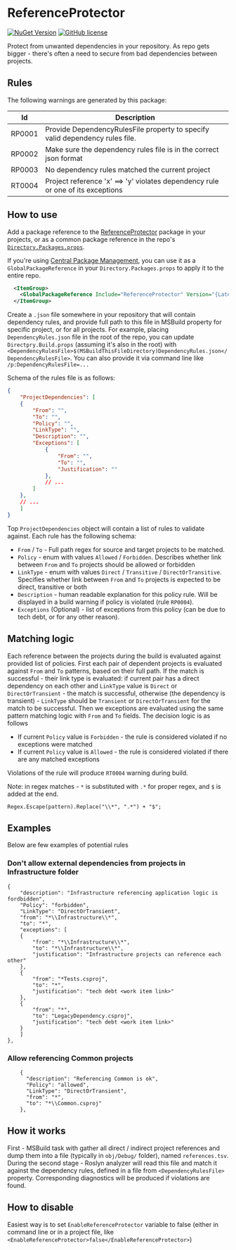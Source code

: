 # ReferenceProtector

[![NuGet Version](https://img.shields.io/nuget/v/ReferenceProtector.svg)](https://www.nuget.org/packages/ReferenceProtector)
[![GitHub license](https://img.shields.io/github/license/olstakh/ReferenceProtector.svg)](https://github.com/olstakh/ReferenceProtector/blob/main/LICENSE)

Protect from unwanted dependencies in your repository. As repo gets bigger - there's often a need to secure from bad dependencies between projects.

## Rules
The following warnings are generated by this package:

| Id     | Description |
|--------|-------------|
| RP0001 | Provide DependencyRulesFile property to specify valid dependency rules file. |
| RP0002 | Make sure the dependency rules file is in the correct json format  |
| RP0003 | No dependency rules matched the current project |
| RT0004 | Project reference 'x' ==> 'y' violates dependency rule or one of its exceptions |

## How to use
Add a package reference to the [ReferenceProtector](https://www.nuget.org/packages/ReferenceProtector) package in your projects, or as a common package reference in the repo's [`Directory.Packages.props`](./Directory.Build.props).

If you're using [Central Package Management](https://learn.microsoft.com/en-us/nuget/consume-packages/Central-Package-Management), you can use it as a `GlobalPackageReference` in your `Directory.Packages.props` to apply it to the entire repo.

```xml
  <ItemGroup>
    <GlobalPackageReference Include="ReferenceProtector" Version="{LatestVersion}" />
  </ItemGroup>
```

Create a `.json` file somewhere in your repository that will contain dependency rules, and provide full path to this file in MSBuild property for specific project, or for all projects. For example, placing `DependencyRules.json` file in the root of the repo, you can update `Directpry.Build.props` (assuming it's also in the root) with `<DependencyRulesFile>$(MSBuildThisFileDirectory)DependencyRules.json</DependencyRulesFile>`. You can also provide it via command line like `/p:DependencyRulesFile=...`

Schema of the rules file is as follows:
```json
{
    "ProjectDependencies": [
    {
        "From": "",
        "To": "",
        "Policy": "",
        "LinkType": "",
        "Description": "",
        "Exceptions": [
            {
                "From": "",
                "To": "",
                "Justification": ""
            },
            // ...
        ]
    },
    // ...
    ]
}
```

Top `ProjectDependencies` object will contain a list of rules to validate against. Each rule has the following schema:

- `From` / `To` - Full path regex for source and target projects to be matched.
- `Policy` - enum with values `Allowed` / `Forbidden`. Describes whether link between `From` and `To` projects should be allowed or forbidden
- `LinkType` - enum with values `Direct` / `Transitive` / `DirectOrTransitive`. Specifies whether link between `From` and `To` projects is expected to be direct, transitive or both
- `Description` - human readable explanation for this policy rule. Will be displayed in a build warning if policy is violated (rule `RP0004`).
- `Exceptions` (Optional) - list of exceptions from this policy (can be due to tech debt, or for any other reason).

## Matching logic
Each reference between the projects during the build is evaluated against provided list of policies. First each pair of dependent projects is evaluated against `From` and `To` patterns, based on their full path. If the match is successful - their link type is evaluated: if current pair has a direct dependency on each other and `LinkType` value is `Direct` or `DirectOrTransient` - the match is successful, otherwise (the dependency is transient) - `LinkType` should be `Transient` or `DirectOrTransient` for the match to be successful. Then we exceptions are evaluated using the same pattern matching logic with `From` and `To` fields.
The decision logic is as follows
- If current `Policy` value is `Forbidden` - the rule is considered violated if no exceptions were matched
- If current `Policy` value is `Allowed` - the rule is considered violated if there are any matched exceptions

Violations of the rule will produce `RT0004` warning during build.

Note: in regex matches - `*` is substituted with `.*` for proper regex, and `$` is added at the end.
```
Regex.Escape(pattern).Replace("\\*", ".*") + "$";
```

## Examples

Below are few examples of potential rules

### Don't allow external dependencies from projects in Infrastructure folder

```
{
    "description": "Infrastructure referencing application logic is fordbidden",
    "Policy": "forbidden",
    "LinkType": "DirectOrTransient",
    "from": "*\\Infrastructure\\*",
    "to": "*",
    "exceptions": [
    {
        "from": "*\\Infrastructure\\*",
        "to": "*\\Infrastructure\\*",
        "justification": "Infrastructure projects can reference each other"
    },
    {
        "from": "*Tests.csproj",
        "to": "*",
        "justification": "tech debt <work item link>"
    },
    {
        "from": "*",
        "to": "LegacyDependency.csproj",
        "justification": "tech debt <work item link>"
    }
    ]
},
```

### Allow referencing Common projects
```
    {
      "description": "Referencing Common is ok",
      "Policy": "allowed",
      "LinkType": "DirectOrTransient",
      "from": "*",
      "to": "*\\Common.csproj"
    },
```

## How it works
First - MSBuild task with gather all direct / indirect project references and dump them into a file (typically in `obj/Debug/` folder), named `references.tsv`. During the second stage - Roslyn analyzer will read this file and match it against the dependency rules, defined in a file from `<DependencyRulesFile>` property. Corresponding diagnostics will be produced if violations are found.

## How to disable
Easiest way is to set `EnableReferenceProtector` variable to false (either in command line or in a project file, like `<EnableReferenceProtector>false</EnableReferenceProtector>`)